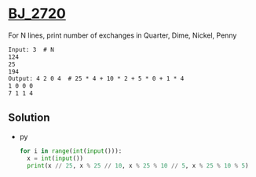 # [BJ_2720](https://acmicpc.net/problem/2720)

For N lines, print number of exchanges in Quarter, Dime, Nickel, Penny

```txt
Input: 3  # N
124
25
194
Output: 4 2 0 4  # 25 * 4 + 10 * 2 + 5 * 0 + 1 * 4
1 0 0 0
7 1 1 4
```

## Solution

* py

  ```py
  for i in range(int(input())):
    x = int(input())
    print(x // 25, x % 25 // 10, x % 25 % 10 // 5, x % 25 % 10 % 5)
  ```
